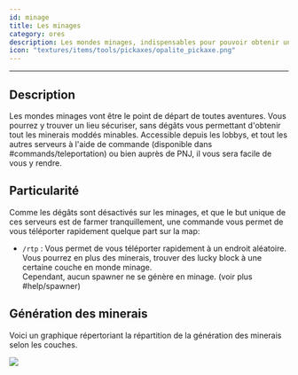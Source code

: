 ```yaml
---
id: minage
title: Les minages
category: ores
description: Les mondes minages, indispensables pour pouvoir obtenir un bon nombre de minerais
icon: "textures/items/tools/pickaxes/opalite_pickaxe.png"
---
```

___
## Description

Les mondes minages vont être le point de départ de toutes aventures. Vous pourrez y trouver un lieu sécuriser, sans dégâts vous permettant d'obtenir tout les minerais moddés minables.
Accessible depuis les lobbys, et tout les autres serveurs à l'aide de commande (disponible dans #commands/teleportation) ou bien auprès de PNJ, il vous sera facile de vous y rendre.

## Particularité

Comme les dégâts sont désactivés sur les minages, et que le but unique de ces serveurs est de farmer tranquillement, une commande vous permet de vous téléporter rapidement quelque part sur la map:  
* ``/rtp`` : Vous permet de vous téléporter rapidement à un endroit aléatoire.  
Vous pourrez en plus des minerais, trouver des lucky block à une certaine couche en monde minage.  
Cependant, aucun spawner ne se génère en minage. (voir plus #help/spawner)

## Génération des minerais
Voici un graphique répertoriant la répartition de la génération des minerais selon les couches.  

<img style='margin: 0 auto;' src="https://user-images.githubusercontent.com/66992287/162043926-166757a6-2221-4b87-8501-3fc13e08cfff.png"> 